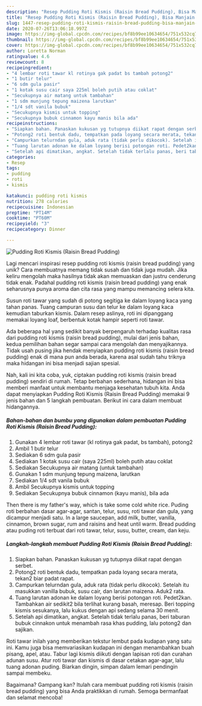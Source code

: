 ```yaml
---
description: "Resep Pudding Roti Kismis (Raisin Bread Pudding), Bisa Manjain Lidah"
title: "Resep Pudding Roti Kismis (Raisin Bread Pudding), Bisa Manjain Lidah"
slug: 1447-resep-pudding-roti-kismis-raisin-bread-pudding-bisa-manjain-lidah
date: 2020-07-26T13:06:18.997Z
image: https://img-global.cpcdn.com/recipes/bf8b99ee10634654/751x532cq70/pudding-roti-kismis-raisin-bread-pudding-foto-resep-utama.jpg
thumbnail: https://img-global.cpcdn.com/recipes/bf8b99ee10634654/751x532cq70/pudding-roti-kismis-raisin-bread-pudding-foto-resep-utama.jpg
cover: https://img-global.cpcdn.com/recipes/bf8b99ee10634654/751x532cq70/pudding-roti-kismis-raisin-bread-pudding-foto-resep-utama.jpg
author: Loretta Norman
ratingvalue: 4.6
reviewcount: 8
recipeingredient:
- "4 lembar roti tawar kl rotinya gak padat bs tambah potong2"
- "1 butir telur"
- "6 sdm gula pasir"
- "1 kotak susu cair saya 225ml boleh putih atau coklat"
- "Secukupnya air matang untuk tambahan"
- "1 sdm munjung tepung maizena larutkan"
- "1/4 sdt vanila bubuk"
- "Secukupnya kismis untuk topping"
- "Secukupnya bubuk cinnamon kayu manis bila ada"
recipeinstructions:
- "Siapkan bahan. Panaskan kukusan yg tutupnya diikat rapat dengan serbet."
- "Potong2 roti bentuk dadu, tempatkan pada loyang secara merata, tekan2 biar padat rapat."
- "Campurkan telurndan gula, aduk rata (tidak perlu dikocok). Setelah itu masukkan vanilla bubuk, susu cair, dan larutan maizena. Aduk2 rata."
- "Tuang larutan adonan ke dalam loyang berisi potongan roti. Pedet2kan. Tambahkan air sedikit2 bila terlihat kurang basah, meresap. Beri topping kismis sesukanya, lalu kukus dengan api sedang selama 30 menit."
- "Setelah api dimatikan, angkat. Setelah tidak terlalu panas, beri taburan bubuk cinnakon untuk menambah rasa khas pudding, lalu potong2 dan sajikan."
categories:
- Resep
tags:
- pudding
- roti
- kismis

katakunci: pudding roti kismis 
nutrition: 278 calories
recipecuisine: Indonesian
preptime: "PT14M"
cooktime: "PT60M"
recipeyield: "3"
recipecategory: Dinner

---
```



![Pudding Roti Kismis (Raisin Bread Pudding)](https://img-global.cpcdn.com/recipes/bf8b99ee10634654/751x532cq70/pudding-roti-kismis-raisin-bread-pudding-foto-resep-utama.jpg)

Lagi mencari inspirasi resep pudding roti kismis (raisin bread pudding) yang unik? Cara membuatnya memang tidak susah dan tidak juga mudah. Jika keliru mengolah maka hasilnya tidak akan memuaskan dan justru cenderung tidak enak. Padahal pudding roti kismis (raisin bread pudding) yang enak seharusnya punya aroma dan cita rasa yang mampu memancing selera kita.

Susun roti tawar yang sudah di potong segitiga ke dalam loyang kaca yang tahan panas. Tuang campuran susu dan telur ke dalam loyang kaca kemudian taburkan kismis. Dalam resep aslinya, roti ini dipanggang memakai loyang loaf, berbentuk kotak hampir seperti roti tawar.

Ada beberapa hal yang sedikit banyak berpengaruh terhadap kualitas rasa dari pudding roti kismis (raisin bread pudding), mulai dari jenis bahan, kedua pemilihan bahan segar sampai cara mengolah dan menyajikannya. Tidak usah pusing jika hendak menyiapkan pudding roti kismis (raisin bread pudding) enak di mana pun anda berada, karena asal sudah tahu triknya maka hidangan ini bisa menjadi sajian spesial.


Nah, kali ini kita coba, yuk, ciptakan pudding roti kismis (raisin bread pudding) sendiri di rumah. Tetap berbahan sederhana, hidangan ini bisa memberi manfaat untuk membantu menjaga kesehatan tubuh kita. Anda dapat menyiapkan Pudding Roti Kismis (Raisin Bread Pudding) memakai 9 jenis bahan dan 5 langkah pembuatan. Berikut ini cara dalam membuat hidangannya.

<!--inarticleads1-->

##### Bahan-bahan dan bumbu yang digunakan dalam pembuatan Pudding Roti Kismis (Raisin Bread Pudding):

1. Gunakan 4 lembar roti tawar (kl rotinya gak padat, bs tambah), potong2
1. Ambil 1 butir telur
1. Sediakan 6 sdm gula pasir
1. Sediakan 1 kotak susu cair (saya 225ml) boleh putih atau coklat
1. Sediakan Secukupnya air matang (untuk tambahan)
1. Gunakan 1 sdm munjung tepung maizena, larutkan
1. Sediakan 1/4 sdt vanila bubuk
1. Ambil Secukupnya kismis untuk topping
1. Sediakan Secukupnya bubuk cinnamon (kayu manis), bila ada


Then there is my father&#39;s way, which is take some cold white rice. Puding roti berbahan dasar agar-agar, santan, telur, susu, roti tawar dan gula, yang dicampur menjadi satu. In a large saucepan, add milk, butter, vanilla, cinnamon, brown sugar, rum and raisins and heat until warm. Bread pudding atau puding roti terbuat dari roti tawar, telur, susu, butter, cream, dan keju. 

<!--inarticleads2-->

##### Langkah-langkah membuat Pudding Roti Kismis (Raisin Bread Pudding):

1. Siapkan bahan. Panaskan kukusan yg tutupnya diikat rapat dengan serbet.
1. Potong2 roti bentuk dadu, tempatkan pada loyang secara merata, tekan2 biar padat rapat.
1. Campurkan telurndan gula, aduk rata (tidak perlu dikocok). Setelah itu masukkan vanilla bubuk, susu cair, dan larutan maizena. Aduk2 rata.
1. Tuang larutan adonan ke dalam loyang berisi potongan roti. Pedet2kan. Tambahkan air sedikit2 bila terlihat kurang basah, meresap. Beri topping kismis sesukanya, lalu kukus dengan api sedang selama 30 menit.
1. Setelah api dimatikan, angkat. Setelah tidak terlalu panas, beri taburan bubuk cinnakon untuk menambah rasa khas pudding, lalu potong2 dan sajikan.


Roti tawar inilah yang memberikan tekstur lembut pada kudapan yang satu ini. Kamu juga bisa memvariasikan kudapan ini dengan menambahkan buah pisang, apel, atau. Tabur lagi kismis diikuti dengan lapisan roti dan curahan adunan susu. Atur roti tawar dan kismis di dasar cetakan agar-agar, lalu tuang adonan puding. Biarkan dingin, simpan dalam lemari pendingin sampai membeku. 

Bagaimana? Gampang kan? Itulah cara membuat pudding roti kismis (raisin bread pudding) yang bisa Anda praktikkan di rumah. Semoga bermanfaat dan selamat mencoba!
